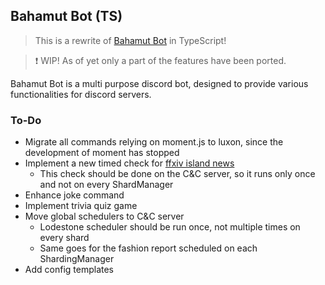 ## Bahamut Bot (TS)
> This is a rewrite of [Bahamut Bot](https://github.com/TheExoduser/BahamutBot) in TypeScript!

> ❗ WIP! As of yet only a part of the features have been ported.

Bahamut Bot is a multi purpose discord bot, designed to provide various functionalities for discord servers.

### To-Do
- Migrate all commands relying on moment.js to luxon, since the development of moment has stopped
- Implement a new timed check for [ffxiv island news](https://www.reddit.com/r/ffxiv/comments/xvcklg/island_sanctuary_workshop_hub/)
  - This check should be done on the C&C server, so it runs only once and not on every ShardManager
- Enhance joke command
- Implement trivia quiz game
- Move global schedulers to C&C server
  - Lodestone scheduler should be run once, not multiple times on every shard
  - Same goes for the fashion report scheduled on each ShardingManager
- Add config templates